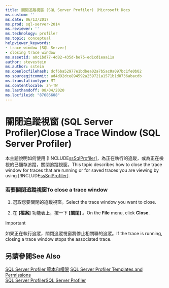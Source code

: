 ```yaml
---
title: 關閉追蹤視窗 (SQL Server Profiler) |Microsoft Docs
ms.custom: ''
ms.date: 06/13/2017
ms.prod: sql-server-2014
ms.reviewer: ''
ms.technology: profiler
ms.topic: conceptual
helpviewer_keywords:
- trace window [SQL Server]
- closing trace window
ms.assetid: a0c1bd77-4d82-435d-be75-ed1cd1eaa11a
author: stevestein
ms.author: sstein
ms.openlocfilehash: dcf6ba52977e1bdbea02a7b5ac0a097bc1fe0b02
ms.sourcegitcommit: ad4d92dce894592a259721a1571b1d8736abacdb
ms.translationtype: MT
ms.contentlocale: zh-TW
ms.lasthandoff: 08/04/2020
ms.locfileid: "87686608"
---
```

# <a name="close-a-trace-window-sql-server-profiler"></a><span data-ttu-id="d1815-102">關閉追蹤視窗 (SQL Server Profiler)</span><span class="sxs-lookup"><span data-stu-id="d1815-102">Close a Trace Window (SQL Server Profiler)</span></span>
  <span data-ttu-id="d1815-103">本主題說明如何使用 [!INCLUDE[ssSqlProfiler](../../includes/sssqlprofiler-md.md)]，為正在執行的追蹤，或為正在檢視的已儲存追蹤，關閉追蹤視窗。</span><span class="sxs-lookup"><span data-stu-id="d1815-103">This topic describes how to close the trace window for traces that are running or for saved traces you are viewing by using [!INCLUDE[ssSqlProfiler](../../includes/sssqlprofiler-md.md)].</span></span>  
  
### <a name="to-close-a-trace-window"></a><span data-ttu-id="d1815-104">若要關閉追蹤視窗</span><span class="sxs-lookup"><span data-stu-id="d1815-104">To close a trace window</span></span>  
  
1.  <span data-ttu-id="d1815-105">選取您要關閉的追蹤視窗。</span><span class="sxs-lookup"><span data-stu-id="d1815-105">Select the trace window you want to close.</span></span>  
  
2.  <span data-ttu-id="d1815-106">在 **[檔案]** 功能表上，按一下 **[關閉]** 。</span><span class="sxs-lookup"><span data-stu-id="d1815-106">On the **File** menu, click **Close**.</span></span>  
  
> [!IMPORTANT]  
>  <span data-ttu-id="d1815-107">如果正在執行追蹤，關閉追蹤視窗將停止相關聯的追蹤。</span><span class="sxs-lookup"><span data-stu-id="d1815-107">If the trace is running, closing a trace window stops the associated trace.</span></span>  
  
## <a name="see-also"></a><span data-ttu-id="d1815-108">另請參閱</span><span class="sxs-lookup"><span data-stu-id="d1815-108">See Also</span></span>  
 <span data-ttu-id="d1815-109">[SQL Server Profiler 範本和權限](sql-server-profiler-templates-and-permissions.md) </span><span class="sxs-lookup"><span data-stu-id="d1815-109">[SQL Server Profiler Templates and Permissions](sql-server-profiler-templates-and-permissions.md) </span></span>  
 [<span data-ttu-id="d1815-110">SQL Server Profiler</span><span class="sxs-lookup"><span data-stu-id="d1815-110">SQL Server Profiler</span></span>](sql-server-profiler.md)  
  
  
